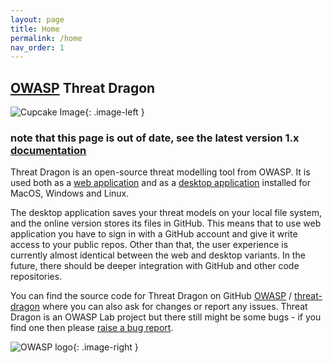 ```yaml
---
layout: page
title: Home
permalink: /home
nav_order: 1
---
```


<style type="text/css">
.image-left {
  display: block;
  margin-left: auto;
  margin-right: auto;
  float: left;
}
.image-right {
  display: block;
  margin-left: auto;
  margin-right: auto;
  float: right;
}
</style>

[owasp-organization]: https://github.com/owasp

## [OWASP](https://www.owasp.org) Threat Dragon

![Cupcake Image](/public/images/threatdragonx256.png){: .image-left }

### note that this page is out of date, see the latest version 1.x [documentation][docsv1]

Threat Dragon is an open-source threat modelling tool from OWASP.
It is used both as a [web application](/install-webapp/)
and as a [desktop application](/install-desktop/) installed for MacOS, Windows and Linux.

The desktop application saves your threat models on your local file system,
and the online version stores its files in GitHub.
This means that to use web application you have to sign in with a GitHub account and give it write access to your public repos.
Other than that, the user experience is currently almost identical between the web and desktop variants.
In the future, there should be deeper integration with GitHub and other code repositories.

You can find the source code for Threat Dragon on GitHub
[OWASP][owasp-organization] / [threat-dragon](https://github.com/OWASP/threat-dragon)
where you can also ask for changes or report any issues.
Threat Dragon is an OWASP Lab project but there still might be some bugs - if you find one then please
[raise a bug report](https://github.com/OWASP/threat-dragon/issues/new?assignees=&labels=bug&template=bug_report.md&title=).

![OWASP logo](/public/images/owasp.png){: .image-right }

[docsv1]: https://owasp.org/www-project-threat-dragon/docs-1/
